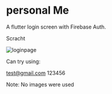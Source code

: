 # personal Me

A flutter login screen with Firebase Auth.

Scracht


![loginpage](https://user-images.githubusercontent.com/59627641/116485741-561dff80-a862-11eb-9226-fa881489f4ab.PNG)

Can try using:

test@gmail.com
123456

Note: No images were used


